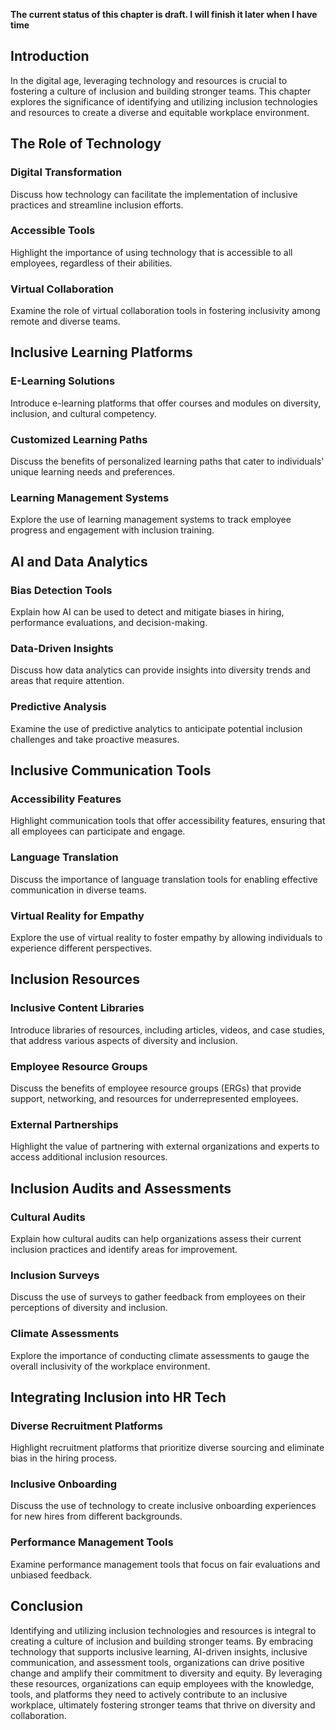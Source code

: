 **The current status of this chapter is draft. I will finish it later when I have time**

Introduction
------------

In the digital age, leveraging technology and resources is crucial to fostering a culture of inclusion and building stronger teams. This chapter explores the significance of identifying and utilizing inclusion technologies and resources to create a diverse and equitable workplace environment.

The Role of Technology
----------------------

### Digital Transformation

Discuss how technology can facilitate the implementation of inclusive practices and streamline inclusion efforts.

### Accessible Tools

Highlight the importance of using technology that is accessible to all employees, regardless of their abilities.

### Virtual Collaboration

Examine the role of virtual collaboration tools in fostering inclusivity among remote and diverse teams.

Inclusive Learning Platforms
----------------------------

### E-Learning Solutions

Introduce e-learning platforms that offer courses and modules on diversity, inclusion, and cultural competency.

### Customized Learning Paths

Discuss the benefits of personalized learning paths that cater to individuals' unique learning needs and preferences.

### Learning Management Systems

Explore the use of learning management systems to track employee progress and engagement with inclusion training.

AI and Data Analytics
---------------------

### Bias Detection Tools

Explain how AI can be used to detect and mitigate biases in hiring, performance evaluations, and decision-making.

### Data-Driven Insights

Discuss how data analytics can provide insights into diversity trends and areas that require attention.

### Predictive Analysis

Examine the use of predictive analytics to anticipate potential inclusion challenges and take proactive measures.

Inclusive Communication Tools
-----------------------------

### Accessibility Features

Highlight communication tools that offer accessibility features, ensuring that all employees can participate and engage.

### Language Translation

Discuss the importance of language translation tools for enabling effective communication in diverse teams.

### Virtual Reality for Empathy

Explore the use of virtual reality to foster empathy by allowing individuals to experience different perspectives.

Inclusion Resources
-------------------

### Inclusive Content Libraries

Introduce libraries of resources, including articles, videos, and case studies, that address various aspects of diversity and inclusion.

### Employee Resource Groups

Discuss the benefits of employee resource groups (ERGs) that provide support, networking, and resources for underrepresented employees.

### External Partnerships

Highlight the value of partnering with external organizations and experts to access additional inclusion resources.

Inclusion Audits and Assessments
--------------------------------

### Cultural Audits

Explain how cultural audits can help organizations assess their current inclusion practices and identify areas for improvement.

### Inclusion Surveys

Discuss the use of surveys to gather feedback from employees on their perceptions of diversity and inclusion.

### Climate Assessments

Explore the importance of conducting climate assessments to gauge the overall inclusivity of the workplace environment.

Integrating Inclusion into HR Tech
----------------------------------

### Diverse Recruitment Platforms

Highlight recruitment platforms that prioritize diverse sourcing and eliminate bias in the hiring process.

### Inclusive Onboarding

Discuss the use of technology to create inclusive onboarding experiences for new hires from different backgrounds.

### Performance Management Tools

Examine performance management tools that focus on fair evaluations and unbiased feedback.

Conclusion
----------

Identifying and utilizing inclusion technologies and resources is integral to creating a culture of inclusion and building stronger teams. By embracing technology that supports inclusive learning, AI-driven insights, inclusive communication, and assessment tools, organizations can drive positive change and amplify their commitment to diversity and equity. By leveraging these resources, organizations can equip employees with the knowledge, tools, and platforms they need to actively contribute to an inclusive workplace, ultimately fostering stronger teams that thrive on diversity and collaboration.
